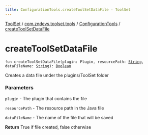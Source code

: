 ```yaml
---
title: ConfigurationTools.createToolSetDataFile - ToolSet
---
```


[ToolSet](../../index.html) / [com.zndevs.toolset.tools](../index.html) / [ConfigurationTools](index.html) / [createToolSetDataFile](./create-tool-set-data-file.html)

# createToolSetDataFile

`fun createToolSetDataFile(plugin: Plugin, resourcePath: `[`String`](https://kotlinlang.org/api/latest/jvm/stdlib/kotlin/-string/index.html)`, dataFileName: `[`String`](https://kotlinlang.org/api/latest/jvm/stdlib/kotlin/-string/index.html)`): `[`Boolean`](https://kotlinlang.org/api/latest/jvm/stdlib/kotlin/-boolean/index.html)

Creates a data file under the plugins/ToolSet folder

### Parameters

`plugin` - The plugin that contains the file

`resourcePath` - The resource path in the Java file

`dataFileName` - The name of the file that will be saved

**Return**
True if file created, false otherwise

